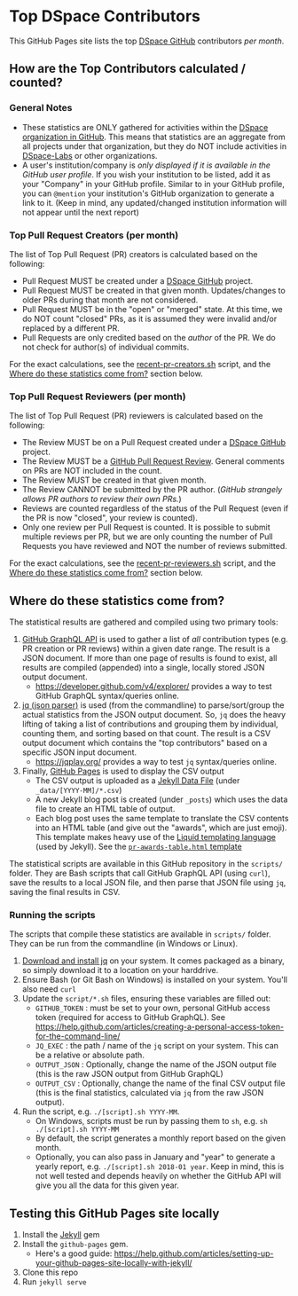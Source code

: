 
# Top DSpace Contributors

This GitHub Pages site lists the top [DSpace GitHub](https://github.com/DSpace) contributors *per month*. 

## How are the Top Contributors calculated / counted?

### General Notes

* These statistics are ONLY gathered for activities within the [DSpace organization in GitHub](https://github.com/DSpace).  This means that statistics are an aggregate from all projects under that organization, but they do NOT include activities in [DSpace-Labs](https://github.com/DSpace-Labs) or other organizations.
* A user's institution/company is *only displayed if it is available in the GitHub user profile*. If you wish your institution to be listed, add it as your "Company" in your GitHub profile. Similar to in your GitHub profile, you can `@mention` your institution's GitHub organization to generate a link to it. (Keep in mind, any updated/changed institution information will not appear until the next report)

### Top Pull Request Creators (per month)

The list of Top Pull Request (PR) creators is calculated based on the following:
* Pull Request MUST be created under a [DSpace GitHub](https://github.com/DSpace) project.
* Pull Request MUST be created in that given month. Updates/changes to older PRs during that month are not considered.
* Pull Request MUST be in the "open" or "merged" state. At this time, we do NOT count "closed" PRs, as it is assumed they were invalid and/or replaced by a different PR.
* Pull Requests are only credited based on the *author* of the PR.  We do not check for author(s) of individual commits.

For the exact calculations, see the [recent-pr-creators.sh](https://github.com/tdonohue/top-contributors/blob/master/scripts/recent-pr-creators.sh) script, and the [Where do these statistics come from?](#where-do-these-statistics-come-from) section below.

### Top Pull Request Reviewers (per month)

The list of Top Pull Request (PR) reviewers is calculated based on the following:
* The Review MUST be on a Pull Request created under a [DSpace GitHub](https://github.com/DSpace) project.
* The Review MUST be a [GitHub Pull Request Review](https://help.github.com/articles/about-pull-request-reviews/). General comments on PRs are NOT included in the count.
* The Review MUST be created in that given month.
* The Review CANNOT be submitted by the PR author. (_GitHub strangely allows PR authors to review their own PRs._)
* Reviews are counted regardless of the status of the Pull Request (even if the PR is now "closed", your review is counted).
* Only one review per Pull Request is counted. It is possible to submit multiple reviews per PR, but we are only counting the number of Pull Requests you have reviewed and NOT the number of reviews submitted.

For the exact calculations, see the [recent-pr-reviewers.sh](https://github.com/tdonohue/top-contributors/blob/master/scripts/recent-pr-reviewers.sh) script, and the [Where do these statistics come from?](#where-do-these-statistics-come-from) section below.

## Where do these statistics come from? 

The statistical results are gathered and compiled using two primary tools:
1. [GitHub GraphQL API](https://developer.github.com/v4/) is used to gather a list of *all* contribution types (e.g. PR creation or PR reviews) within a given date range. The result is a JSON document. If more than one page of results is found to exist, all results are compiled (appended) into a single, locally stored JSON output document.
   * https://developer.github.com/v4/explorer/ provides a way to test GitHub GraphQL syntax/queries online.
2. [jq (json parser)](https://stedolan.github.io/jq/) is used (from the commandline) to parse/sort/group the actual statistics from the JSON output document. So, `jq` does the heavy lifting of taking a list of contributions and grouping them by individual, counting them, and sorting based on that count. The result is a CSV output document which contains the "top contributors" based on a specific JSON input document.
    * https://jqplay.org/ provides a way to test `jq` syntax/queries online.
3. Finally, [GitHub Pages](https://pages.github.com/) is used to display the CSV output
    * The CSV output is uploaded as a [Jekyll Data File](https://jekyllrb.com/docs/datafiles/) (under `_data/[YYYY-MM]/*.csv`)
    * A new Jekyll blog post is created (under `_posts`) which uses the data file to create an HTML table of output.
    * Each blog post uses the same template to translate the CSV contents into an HTML table (and give out the "awards", which are just emoji). This template makes heavy use of the [Liquid templating language](https://shopify.github.io/liquid/) (used by Jekyll). See the [`pr-awards-table.html` template](https://github.com/tdonohue/top-contributors/blob/master/_includes/pr-awards-table.html)
    
The statistical scripts are available in this GitHub repository in the `scripts/` folder. They are Bash scripts that call GitHub GraphQL API (using `curl`), save the results to a local JSON file, and then parse that JSON file using `jq`, saving the final results in CSV.

### Running the scripts

The scripts that compile these statistics are available in `scripts/` folder. They can be run from the commandline (in Windows or Linux).

1. [Download and install jq](https://stedolan.github.io/jq/) on your system.  It comes packaged as a binary, so simply download it to a location on your harddrive.
2. Ensure Bash (or Git Bash on Windows) is installed on your system. You'll also need `curl`
3. Update the `script/*.sh` files, ensuring these variables are filled out:
    * `GITHUB_TOKEN` : must be set to your own, personal GitHub access token (required for access to GitHub GraphQL). See https://help.github.com/articles/creating-a-personal-access-token-for-the-command-line/
    * `JQ_EXEC` : the path / name of the `jq` script on your system. This can be a relative or absolute path.
    * `OUTPUT_JSON` : Optionally, change the name of the JSON output file (this is the raw JSON output from GitHub GraphQL)
    * `OUTPUT_CSV` : Optionally, change the name of the final CSV output file (this is the final statistics, calculated via `jq` from the raw JSON output).
3. Run the script, e.g. `./[script].sh YYYY-MM`.
    * On Windows, scripts must be run by passing them to `sh`, e.g. `sh ./[script].sh YYYY-MM`
    * By default, the script generates a monthly report based on the given month.
    * Optionally, you can also pass in January and "year" to generate a yearly report, e.g. `./[script].sh 2018-01 year`. Keep in mind, this is not well tested and depends heavily on whether the GitHub API will give you all the data for this given year.

## Testing this GitHub Pages site locally

1. Install the [Jekyll](https://jekyllrb.com/) gem
2. Install the `github-pages` gem. 
    * Here's a good guide: https://help.github.com/articles/setting-up-your-github-pages-site-locally-with-jekyll/
3. Clone this repo
4. Run `jekyll serve`
